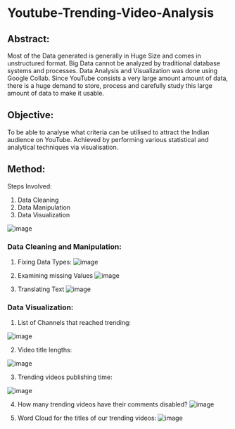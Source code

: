 # Youtube-Trending-Video-Analysis

## Abstract:
Most of  the  Data  generated is  generally in  Huge  Size and  comes in  unstructured format. Big Data cannot be analyzed by traditional database systems and processes. Data Analysis and Visualization was done using Google Collab. Since YouTube consists a very large amount amount of data, there is a huge demand to store, process and carefully study this large amount of data to make it usable.


## Objective:
To be able to analyse what criteria can be utilised to attract the Indian audience on YouTube.
Achieved by performing various statistical and analytical techniques via visualisation.


## Method:
Steps Involved:
1. Data Cleaning
2. Data Manipulation
3. Data Visualization


![image](https://user-images.githubusercontent.com/69778063/219874079-e4588958-96d3-4793-b2d2-c40b7b92f157.png)


### Data Cleaning and Manipulation:
1. Fixing Data Types:
![image](https://user-images.githubusercontent.com/69778063/219874184-f49e2fd0-f604-473f-985d-ebc37b380aef.png)


2. Examining missing Values
![image](https://user-images.githubusercontent.com/69778063/219874215-0b98cd4d-9175-4e77-8036-5c997a536c3b.png)

3. Translating Text
![image](https://user-images.githubusercontent.com/69778063/219874234-cee06c77-daaa-42f8-b442-7138f2782c91.png)


### Data Visualization:
1. List of Channels that reached trending:

![image](https://user-images.githubusercontent.com/69778063/219874297-b6f69dbb-5f19-4b22-b104-bf0a8cc506be.png)

2. Video title lengths:

![image](https://user-images.githubusercontent.com/69778063/219874321-39252eac-8123-431a-bb97-b346594ad332.png)

3. Trending videos publishing time:

![image](https://user-images.githubusercontent.com/69778063/219874350-5f5ad2ed-90e7-47d2-8fe5-2b80f3788f92.png)

4. How many trending videos have their comments disabled?
![image](https://user-images.githubusercontent.com/69778063/219874365-79289a60-a5f3-4407-ab69-cf0683998498.png)

5. Word Cloud for the titles of our trending videos:
![image](https://user-images.githubusercontent.com/69778063/219874433-c2be2a3d-a89f-46c4-a5de-a345411b716f.png)






